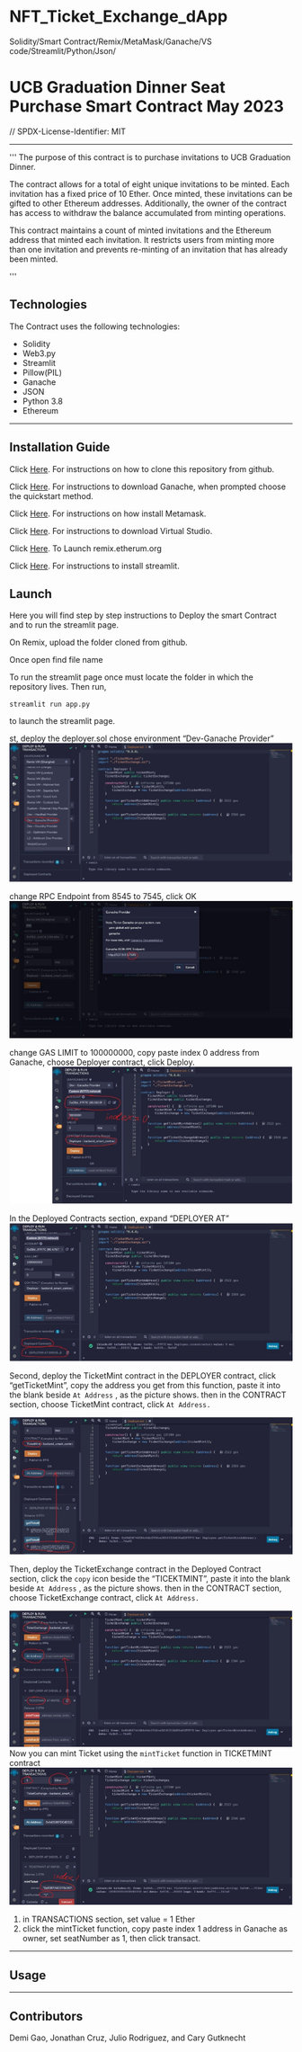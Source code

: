 # NFT_Ticket_Exchange_dApp
Solidity/Smart Contract/Remix/MetaMask/Ganache/VS code/Streamlit/Python/Json/

# UCB Graduation Dinner Seat Purchase Smart Contract May 2023

// SPDX-License-Identifier: MIT 

---
'''
The purpose of this contract is to purchase invitations to UCB Graduation Dinner.

The contract allows for a total of eight unique invitations to be minted. Each invitation has a fixed price of 10 Ether. Once minted, these invitations can be gifted to other Ethereum addresses. Additionally, the owner of the contract has access to withdraw the balance accumulated from minting operations.

This contract maintains a count of minted invitations and the Ethereum address that minted each invitation. It restricts users from minting more than one invitation and prevents re-minting of an invitation that has already been minted.

'''
## Technologies
 The Contract uses the following technologies:

 - Solidity
 - Web3.py
 - Streamlit
 - Pillow(PIL)
 - Ganache
 - JSON
 - Python 3.8
 - Ethereum


---
## Installation Guide

Click [Here](/docs.github.com/en/repositories/creating-and-managing-repositories/cloning-a-repository?tool=cli). For instructions on how to clone this repository from github.

Click [Here](/trufflesuite.com/docs/ganache/quickstart/). For instructions to download Ganache, when prompted choose the quickstart method.

Click [Here](/support.metamask.io/hc/en-us/articles/360015489531-Getting-started-with-MetaMask#:~:text=will%20automatically%20open.-,You%20can%20also%20make%20sure%20it's%20easily%20accessible%20in%20your,selecting%20%22Show%20in%20Toolbar%22.&text=Click%20%E2%80%9CDownload%22.,%22Install%20MetaMask%20for%20Chrome%22.). For instructions on how install Metamask.


Click [Here](/code.visualstudio.com/download). For instructions to download Virtual Studio.

Click [Here](/remix.ethereum.org/). To Launch remix.etherum.org

Click [Here](/docs.streamlit.io/library/get-started/installatio). For instructions to install streamlit.




## Launch

Here you will find step by step instructions to Deploy the smart Contract and to run the streamlit page.

On Remix, upload the folder cloned from github.

Once open find file name 

To run the streamlit page once must locate the folder in which the repository lives. Then run,

```
streamlit run app.py
```
 to launch the streamlit page.

 st, deploy the deployer.sol
chose environment “Dev-Ganache Provider”
![](images/Launch_1.jpg)
  
change RPC Endpoint from  8545 to 7545, click OK
![](images/Launch_2.jpg)                 


change GAS LIMIT to 100000000, copy paste index 0 address from Ganache, choose Deployer contract, click Deploy.
![](images/Launch_3.jpg)

In the Deployed Contracts section, expand “DEPLOYER AT”
![](images/Launch_4.jpg)


Second, deploy the TicketMint contract
in the DEPLOYER contract, click “getTicketMint”, copy the address you get from this function, paste it into the blank beside `At Address` ,  as the picture shows. then in the CONTRACT section, choose TicketMint contract, click `At Address.`

![](images/Launch_5.jpg)





Then, deploy the TicketExchange contract
in the Deployed Contract section, click the `copy` icon beside the  “TICEKTMINT”, paste it into the blank beside `At Address` ,  as the picture shows. then in the CONTRACT section, choose TicketExchange contract, click `At Address.`

![](images/Launch_6.jpg)
Now you can mint Ticket using the `mintTicket` function in TICKETMINT contract
![](images/Launch_7.jpg)

1. in TRANSACTIONS section, set value = 1 Ether
2. click the mintTicket function, copy paste index 1 address in Ganache as owner, set seatNumber as 1, then click transact. 




---
## Usage


---
## Contributors

Demi Gao, Jonathan Cruz, Julio Rodriguez, and Cary Gutknecht

